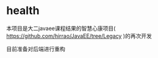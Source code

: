 # health

本项目是大二javaee课程结果的智慧心康项目( https://github.com/hirrao/JavaEE/tree/Legacy )的再次开发

目前准备对后端进行重构
